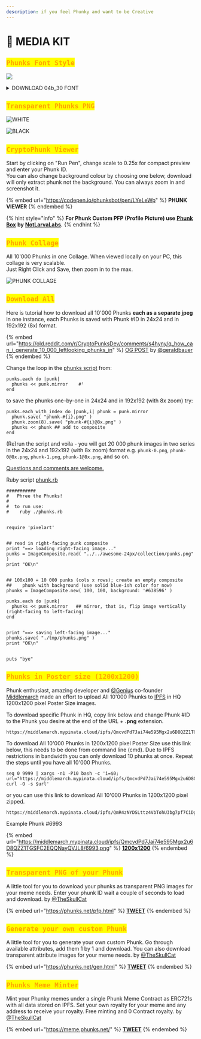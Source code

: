 ```yaml
---
description: if you feel Phunky and want to be Creative
---
```


# 💠 MEDIA KIT

## <mark style="color:orange;">`Phunks Font Style`</mark>

![](<../../.gitbook/assets/Bildschirmfoto 2022-08-16 um 12.41.35.png>)

<details>

<summary>DOWNLOAD 04b_30 FONT</summary>

[https://dl.dafont.com/dl/?f=04b\_30](https://dl.dafont.com/dl/?f=04b\_30)

</details>

## <mark style="color:orange;">`Transparent Phunks PNG`</mark>

![WHITE](../../.gitbook/assets/unknown.png)

![BLACK](../../.gitbook/assets/4b30phunks-01.png)

## <mark style="color:orange;">`CryptoPhunk Viewer`</mark>

Start by clicking on "Run Pen", change scale to 0.25x for compact preview and enter your Phunk ID.\
You can also change background colour by choosing one below, download will only extract phunk not the background. You can always zoom in and screenshot it.&#x20;

{% embed url="https://codepen.io/phunksbot/pen/LYeLeWp" %}
**PHUNK VIEWER**
{% endembed %}

{% hint style="info" %}
**For Phunk Custom PFP (Profile Picture) use** [**Phunk Box**](../../made-by-phunks/notlarvalabs/tutorials.md#tutorials) **by** [**NotLarvaLabs**](../../made-by-phunks/notlarvalabs/)**.**
{% endhint %}

## <mark style="color:orange;">`Phunk Collage`</mark>

All 10'000 Phunks in one Collage. When viewed locally on your PC, this collage is very scalable. \
Just Right Click and Save, then zoom in to the max.

<div align="left">

<img src="../../.gitbook/assets/phunks-all.png" alt="PHUNK COLLAGE">

</div>

## <mark style="color:orange;">`Download All`</mark>

Here is tutorial how to download all 10'000 Phunks **each as a separate jpeg** in one instance, each Phunks is saved with Phunk #ID in 24x24 and in 192x192 (8x) format.

{% embed url="https://old.reddit.com/r/CryptoPunksDev/comments/s4hyny/q_how_can_i_generate_10_000_leftlooking_phunks_in" %}
[OG POST](https://old.reddit.com/r/CryptoPunksDev/comments/s4hyny/q\_how\_can\_i\_generate\_10\_000\_leftlooking\_phunks\_in/) by [@geraldbauer](https://twitter.com/geraldbauer)
{% endembed %}

Change the loop in the [phunks script](https://github.com/cryptopunksnotdead/cryptopunks/blob/master/phunks/phunks.rb) from:

```
punks.each do |punk|
  phunks << punk.mirror    #¹ 
end
```

to save the phunks one-by-one in 24x24 and in 192x192 (with 8x zoom) try:

```
punks.each_with_index do |punk,i| phunk = punk.mirror
  phunk.save( "phunk-#{i}.png" ) 
  phunk.zoom(8).save( "phunk-#{i}@8x.png" )
  phunks << phunk ## add to composite
end 
```

(Re)run the script and voila - you will get 20 000 phunk images in two series in the 24x24 and 192x192 (with 8x zoom) format e.g. `phunk-0.png`, `phunk-0@8x.png`, `phunk-1.png`, `phunk-1@8x.png`, and so on.

[Questions and comments are welcome.](https://old.reddit.com/r/CryptoPunksDev/comments/s4hyny/q\_how\_can\_i\_generate\_10\_000\_leftlooking\_phunks\_in/)

Ruby script [phunk.rb](https://github.com/cryptopunksnotdead/cryptopunks/blob/master/phunks/phunks.rb)

```
###########
#   Phree the Phunks!
#
#  to run use:
#    ruby ./phunks.rb


require 'pixelart'


## read in right-facing punk composite
print "==> loading right-facing image..."
punks = ImageComposite.read( "../../awesome-24px/collection/punks.png" )
print "OK\n"


## 100x100 = 10 000 punks (cols x rows); create an empty composite
##    phunk with background (use solid blue-ish color for now)
phunks = ImageComposite.new( 100, 100, background: '#638596' )

punks.each do |punk|
  phunks << punk.mirror   ## mirror, that is, flip image vertically (right-facing to left-facing)
end


print "==> saving left-facing image..."
phunks.save( "./tmp/phunks.png" )
print "OK\n"


puts "bye"
```

## <mark style="color:orange;">`Phunks in Poster size (1200x1200)`</mark>

Phunk enthusiast, amazing developer and [@Genius](https://twitter.com/Genius) co-founder [Middlemarch](https://twitter.com/dumbnamenumbers) made an effort to upload All 10'000 Phunks to [IPFS](https://ipfs.io/) in HQ 1200x1200 pixel Poster Size images.

To download specific Phunk in HQ, copy link below and change Phunk #ID to the Phunk you desire at the end of the URL + **.png** extension.&#x20;

```
https://middlemarch.mypinata.cloud/ipfs/QmcvdPd7Jai74e595Mgx2u6D8QZZ1TGSFC2EQQNayQVJL8/8348.png
```

To download All 10'000 Phunks in 1200x1200 pixel Poster Size use this link below, this needs to be done from command line (cmd). Due to IPFS restrictions in bandwidth you can only download 10 phunks at once. Repeat the steps until you have all 10'000 Phunks.&#x20;

```
seq 0 9999 | xargs -n1 -P10 bash -c 'i=$0; url="https://middlemarch.mypinata.cloud/ipfs/QmcvdPd7Jai74e595Mgx2u6D8QZZ1TGSFC2EQQNayQVJL8/${i}.png"; curl -O -s $url'
```

or you can use this link to download All 10'000 Phunks in 1200x1200 pixel zipped.

```
https://middlemarch.mypinata.cloud/ipfs/QmR4zNYDSLttz4VbTohU3bg7pf7CiDg6iMAbor2etQ4Hu1
```

Example Phunk #6993

{% embed url="https://middlemarch.mypinata.cloud/ipfs/QmcvdPd7Jai74e595Mgx2u6D8QZZ1TGSFC2EQQNayQVJL8/6993.png" %}
[**1200x1200**](https://middlemarch.mypinata.cloud/ipfs/QmcvdPd7Jai74e595Mgx2u6D8QZZ1TGSFC2EQQNayQVJL8/6993.png)
{% endembed %}

## <mark style="color:orange;">`Transparent PNG of your Phunk`</mark>

A little tool for you to download your phunks as transparent PNG images for your meme needs. Enter your phunk ID wait a couple of seconds to load and download. by [@TheSkullCat](https://twitter.com/TheSkullCat)

{% embed url="https://phunks.net/pfp.html" %}
[**TWEET**](https://twitter.com/TheSkullCat/status/1532501160866742288)
{% endembed %}

## <mark style="color:orange;">`Generate your own custom Phunk`</mark>

A little tool for you to generate your own custom Phunk. Go through available attributes, add them 1 by 1 and download. You can also download transparent attribute images for your meme needs. by [@TheSkullCat](https://twitter.com/TheSkullCat)

{% embed url="https://phunks.net/gen.html" %}
[**TWEET**](https://twitter.com/TheSkullCat/status/1532754462284079104)
{% endembed %}

## <mark style="color:orange;">`Phunks Meme Minter`</mark>

Mint your Phunky memes under a single Phunk Meme Contract as ERC721s with all data stored on IPFS. Set your own royalty for your meme and any address to receive your royalty. Free minting and 0 Contract royalty. by [@TheSkullCat](https://twitter.com/TheSkullCat)

{% embed url="https://meme.phunks.net/" %}
[**TWEET**](https://twitter.com/TheSkullCat/status/1560736776573968384)
{% endembed %}
